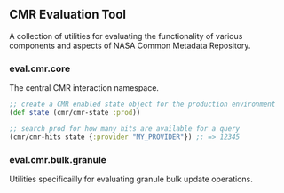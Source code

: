 ## CMR Evaluation Tool

A collection of utilities for evaluating the functionality of various components and aspects of NASA Common Metadata Repository.

### eval.cmr.core

The central CMR interaction namespace.

```clojure
;; create a CMR enabled state object for the production environment
(def state (cmr/cmr-state :prod))

;; search prod for how many hits are available for a query
(cmr/cmr-hits state {:provider "MY_PROVIDER"}) ;; => 12345
```

### eval.cmr.bulk.granule

Utilities specificailly for evaluating granule bulk update operations.
